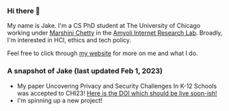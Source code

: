 ### Hi there 👋
My name is Jake. I'm a CS PhD student at The University of Chicago working under [Marshini Chetty](https://www.marshini.net/) in the [Amyoli Internet Research Lab](https://airlab.cs.uchicago.edu/). Broadly, I'm interested in HCI, ethics and tech policy. 

Feel free to click through [my website](https://jakec007.github.io/) for more on me and what I do. 

### A snapshot of Jake (last updated Feb 1, 2023)
- My paper Uncovering Privacy and Security Challenges In K-12 Schools was accepted to CHI23! [Here is the DOI which should be live soon-ish!]( https://doi.org/10.1145/3544548.3580777)
- I'm spinning up a new project!
  

<!--
**JakeC007/JakeC007** is a ✨ _special_ ✨ repository because its `README.md` (this file) appears on your GitHub profile.

Here are some ideas to get you started:

- 🔭 I’m currently working on ...
- 🌱 I’m currently learning ...
- 👯 I’m looking to collaborate on ...
- 🤔 I’m looking for help with ...
- 💬 Ask me about ...
- 📫 How to reach me: ...
- 😄 Pronouns: ...
- ⚡ Fun fact: ...
-->

